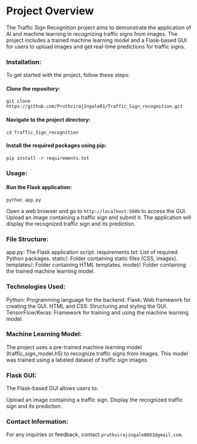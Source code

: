 # Project Overview

The Traffic Sign Recognition project aims to demonstrate the application of AI and machine learning in recognizing traffic signs from images. The project includes a trained machine learning model and a Flask-based GUI for users to upload images and get real-time predictions for traffic signs.


### Installation:

To get started with the project, follow these steps:

#### Clone the repository:
```
git clone https://github.com/PruthvirajIngale81/Traffic_Sign_recognition.git
```
#### Navigate to the project directory:
```
cd Traffic_Sign_recognition
```
#### Install the required packages using pip:
```
pip install -r requirements.txt
```

### Usage:

#### Run the Flask application:
```
python app.py
```
Open a web browser and go to `http://localhost:5000` to access the GUI.
Upload an image containing a traffic sign and submit it.
The application will display the recognized traffic sign and its prediction.


### File Structure:


app.py: The Flask application script.
requirements.txt: List of required Python packages.
static/: Folder containing static files (CSS, images).
templates/: Folder containing HTML templates.
model/: Folder containing the trained machine learning model.


### Technologies Used:

Python: Programming language for the backend.
Flask: Web framework for creating the GUI.
HTML and CSS: Structuring and styling the GUI.
TensorFlow/Keras: Framework for training and using the machine learning model.

### Machine Learning Model:

The project uses a pre-trained machine learning model (traffic_sign_model.h5) to recognize traffic signs from images. This model was trained using a labeled dataset of traffic sign images.

### Flask GUI:

The Flask-based GUI allows users to:

Upload an image containing a traffic sign.
Display the recognized traffic sign and its prediction.


### Contact Information:

For any inquiries or feedback, contact `pruthvirajingale0081@gmail.com`.


